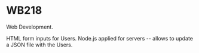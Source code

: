 # WB218
Web Development.


HTML form inputs for Users. 
Node.js applied for servers -- allows to update a JSON file with the Users. 

